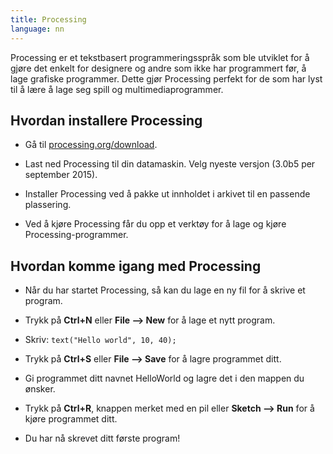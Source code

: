 ```yaml
---
title: Processing
language: nn
---
```


Processing er et tekstbasert programmeringsspråk som ble utviklet for å gjøre
det enkelt for designere og andre som ikke har programmert før, å lage grafiske
programmer. Dette gjør Processing perfekt for de som har lyst til  å lære å lage
seg spill og multimediaprogrammer.

## Hvordan installere Processing

- Gå til [processing.org/download](https://processing.org/download).

- Last ned Processing til din datamaskin. Velg nyeste versjon (3.0b5
  per september 2015).

- Installer Processing ved å pakke ut innholdet i arkivet til en
  passende plassering.

- Ved å kjøre Processing får du opp et verktøy for å lage og kjøre
  Processing-programmer.

## Hvordan komme igang med Processing

- Når du har startet Processing, så kan du lage en ny fil for å skrive et program.

- Trykk på **Ctrl+N** eller **File --> New** for å lage et nytt program.

- Skriv: `text("Hello world", 10, 40);`

- Trykk på **Ctrl+S** eller **File --> Save** for å lagre programmet ditt.

- Gi programmet ditt navnet HelloWorld og lagre det i den mappen du ønsker.

- Trykk på **Ctrl+R**, knappen merket med en pil eller **Sketch --> Run**
  for å kjøre programmet ditt.

- Du har nå skrevet ditt første program!
